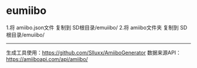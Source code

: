 # eumiibo

1.将 amiibo.json文件 复制到 SD根目录/emuiibo/
2.将 amiibo文件夹 复制到 SD根目录/emuiibo/

---------------------------------------------------------------------
生成工具使用：https://github.com/Slluxx/AmiiboGenerator
数据来源API：https://amiiboapi.com/api/amiibo/